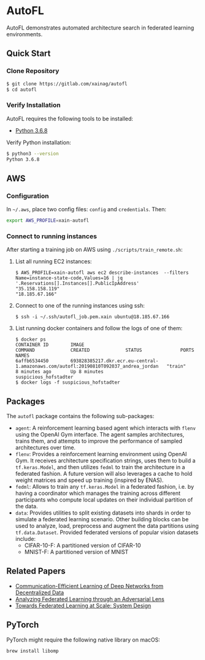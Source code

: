 # AutoFL

AutoFL demonstrates automated architecture search in federated learning environments.

## Quick Start

### Clone Repository

```bash
$ git clone https://gitlab.com/xainag/autofl
$ cd autofl
```

### Verify Installation

AutoFL requires the following tools to be installed:

- [Python 3.6.8](https://python.org/)

Verify Python installation:

```bash
$ python3 --version
Python 3.6.8
```

## AWS

### Configuration

In `~/.aws`, place two config files: `config` and `credentials`. Then:

```bash
export AWS_PROFILE=xain-autofl
```

### Connect to running instances

After starting a training job on AWS using `./scripts/train_remote.sh`:

1. List all running EC2 instances:
    ```shell
    $ AWS_PROFILE=xain-autofl aws ec2 describe-instances  --filters Name=instance-state-code,Values=16 | jq '.Reservations[].Instances[].PublicIpAddress'
    "35.158.158.119"
    "18.185.67.166"
    ```
2. Connect to one of the running instances using ssh:
    ```shell
    $ ssh -i ~/.ssh/autofl_job.pem.xain ubuntu@18.185.67.166
    ```

3. List running docker containers and follow the logs of one of them:
    ```shell
    $ docker ps
    CONTAINER ID        IMAGE                                                                                  COMMAND             CREATED             STATUS              PORTS               NAMES
    6affb6534450        693828385217.dkr.ecr.eu-central-1.amazonaws.com/autofl:20190810T092037_andrea_jordan   "train"             8 minutes ago       Up 8 minutes                            suspicious_hofstadter
    $ docker logs -f suspicious_hofstadter
    ```

## Packages

The `autofl` package contains the following sub-packages:

- `agent`: A reinforcement learning based agent which interacts with `flenv` using the OpenAI Gym interface. The agent samples architectures, trains them, and attempts to improve the performance of sampled architectures over time.
- `flenv`: Provides a reinforcement learning environment using OpenAI Gym. It receives architecture specification strings, uses them to build a `tf.keras.Model`, and then utilizes `fedml` to train the architecture in a federated fashion. A future version will also leverages a cache to hold weight matrices and speed up training (inspired by ENAS).
- `fedml`: Allows to train any `tf.keras.Model` in a federated fashion, i.e. by having a coordinator which manages the training across different participants who compute local updates on their individual partition of the data.
- `data`: Provides utilities to split existing datasets into shards in order to simulate a federated learning scenario. Other building blocks can be used to analyze, load, preprocess and augment the data partitions using `tf.data.Dataset`. Provided federated versions of popular vision datasets include:
  - CIFAR-10-F: A partitioned version of CIFAR-10
  - MNIST-F: A partitioned version of MNIST

## Related Papers

- [Communication-Efficient Learning of Deep Networks from Decentralized Data](https://arxiv.org/abs/1602.05629)
- [Analyzing Federated Learning through an Adversarial Lens](https://arxiv.org/abs/1811.12470)
- [Towards Federated Learning at Scale: System Design](https://arxiv.org/abs/1902.01046)

## PyTorch

PyTorch might require the following native library on macOS:

`brew install libomp`
